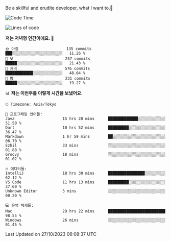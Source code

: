 Be a skillful and erudite developer, what I want to.👶

<!--START_SECTION:waka-->
![Code Time](http://img.shields.io/badge/Code%20Time-30%20hrs%202%20mins-blue)

![Lines of code](https://img.shields.io/badge/%EC%A0%80%EB%8A%94%20%EC%97%AC%ED%83%9C%EA%B9%8C%EC%A7%80%20-578.0%20thousand%20%EC%A4%84%EC%9D%98%20%EC%BD%94%EB%93%9C%EB%A5%BC%20%EC%9E%91%EC%84%B1%ED%96%88%EC%96%B4%EC%9A%94.-blue)

**저는 저녁형 인간이에요. 🦉** 

```text
🌞 아침                     135 commits         ███░░░░░░░░░░░░░░░░░░░░░░   11.26 % 
🌆 낮　                     257 commits         █████░░░░░░░░░░░░░░░░░░░░   21.43 % 
🌃 저녁                     576 commits         ████████████░░░░░░░░░░░░░   48.04 % 
🌙 밤　                     231 commits         █████░░░░░░░░░░░░░░░░░░░░   19.27 % 
```


📊 **저는 이번주를 이렇게 시간을 보냈어요.** 

```text
🕑︎ Timezone: Asia/Tokyo

💬 프로그래밍 언어들: 
Java                     15 hrs 20 mins      █████████████░░░░░░░░░░░░   51.50 % 
Dart                     10 hrs 52 mins      █████████░░░░░░░░░░░░░░░░   36.47 % 
Markdown                 1 hr 59 mins        ██░░░░░░░░░░░░░░░░░░░░░░░   06.70 % 
Ezhil                    33 mins             ░░░░░░░░░░░░░░░░░░░░░░░░░   01.88 % 
Groovy                   18 mins             ░░░░░░░░░░░░░░░░░░░░░░░░░   01.02 % 

🔥 에디터들: 
IntelliJ                 18 hrs 30 mins      ████████████████░░░░░░░░░   62.12 % 
VS Code                  11 hrs 13 mins      █████████░░░░░░░░░░░░░░░░   37.69 % 
Unknown Editor           3 mins              ░░░░░░░░░░░░░░░░░░░░░░░░░   00.20 % 

💻 운영 체제들: 
Mac                      29 hrs 22 mins      █████████████████████████   98.55 % 
Windows                  26 mins             ░░░░░░░░░░░░░░░░░░░░░░░░░   01.45 % 
```


 Last Updated on 27/10/2023 06:08:37 UTC
<!--END_SECTION:waka-->
